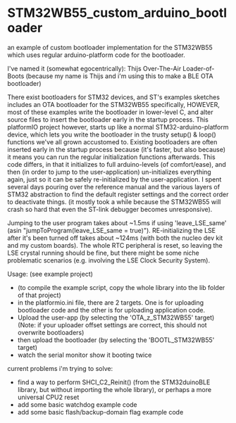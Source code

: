 # STM32WB55_custom_arduino_bootloader
an example of custom bootloader implementation for the STM32WB55 which uses regular arduino-platform code for the bootloader.

I've named it (somewhat egocentrically): Thijs Over-The-Air Loader-of-Boots (because my name is Thijs and i'm using this to make a BLE OTA bootloader)

There exist bootloaders for STM32 devices, and ST's examples sketches includes an OTA bootloader for the STM32WB55 specifically, HOWEVER, most of these examples write the bootloader in lower-level C, and alter source files to insert the bootloader early in the startup process. This platformIO project however, starts up like a normal STM32-arduino-platform device, which lets you write the bootloader in the trusty setup() & loop() functions we've all grown accustomed to. Existing bootloaders are often inserted early in the startup process because (it's faster, but also because) it means you can run the regular initialization functions afterwards. This code differs, in that it initializes to full arduino-levels (of comfort/ease), and then (in order to jump to the user-application) un-initializes everything again, just so it can be safely re-initialized by the user-application. I spent several days pouring over the reference manual and the various layers of STM32 abstraction to find the default register settings and the correct order to deactivate things. (it mostly took a while because the STM32WB55 will crash so hard that even the ST-link debugger becomes unresponsive).

Jumping to the user program takes about ~1.5ms if using 'leave_LSE_same'  (asin "jumpToProgram(leave_LSE_same = true)"). RE-initializing the LSE after it's been turned off takes about ~124ms (with both the nucleo dev kit and my custom boards). The whole RTC peripheral is reset, so leaving the LSE crystal running should be fine, but there might be some niche problematic scenarios (e.g. involving the LSE Clock Security System).

Usage: (see example project)
- (to compile the example script, copy the whole library into the lib folder of that project)
- in the platformio.ini file, there are 2 targets. One is for uploading bootloader code and the other is for uploading application code.
- Upload the user-app (by selecting the 'OTA_z_STM32WB55' target) (Note: if your uploader offset settings are correct, this should not overwrite bootloaders)
- then upload the bootloader (by selecting the 'BOOTL_STM32WB55' target)
- watch the serial monitor show it booting twice


current problems i'm trying to solve:
- find a way to perform SHCI_C2_Reinit() (from the STM32duinoBLE library, but without importing the whole library), or perhaps a more universal CPU2 reset
- add some basic watchdog example code
- add some basic flash/backup-domain flag example code
